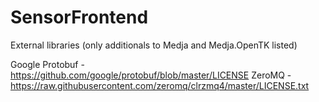 ﻿# SensorFrontend

External libraries (only additionals to Medja and Medja.OpenTK listed)

Google Protobuf - https://github.com/google/protobuf/blob/master/LICENSE
ZeroMQ - https://raw.githubusercontent.com/zeromq/clrzmq4/master/LICENSE.txt
